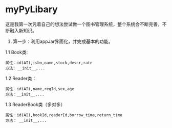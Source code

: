 # myPyLibary
这是我第一次凭着自己的想法尝试做一个图书管理系统，整个系统会不断完善，不断融入新知识。
1. 第一步：利用appJar界面化，并完成基本的功能。

1.1 Book类:

    属性：id(AI),isbn,name,stock,descr,rate  
    方法: __init__,...
    
1.2 Reader类：

    属性：id(AI),name,regId,sex,age
    方法：__init__,...
    
1.3 ReaderBook类（多对多）

    属性：id(AI),bookId,readerId,borrow_time,return_time
    方法： __init__,...
